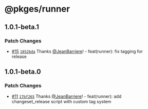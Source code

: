 # @pkges/runner

## 1.0.1-beta.1

### Patch Changes

- [#15](https://github.com/JeanBarriere/turbo-changeset-monorepo/pull/15) [`1852bda`](https://github.com/JeanBarriere/turbo-changeset-monorepo/commit/1852bdae010a07a3ce4d984e25c72fa9f3c0949b) Thanks [@JeanBarriere](https://github.com/JeanBarriere)! - feat(runner): fix tagging for release

## 1.0.1-beta.0

### Patch Changes

- [#11](https://github.com/JeanBarriere/turbo-changeset-monorepo/pull/11) [`17bf265`](https://github.com/JeanBarriere/turbo-changeset-monorepo/commit/17bf265333d54e62cf5d9d2efa8bffde1e9066b4) Thanks [@JeanBarriere](https://github.com/JeanBarriere)! - feat(runner): add changeset_release script with custom tag system
